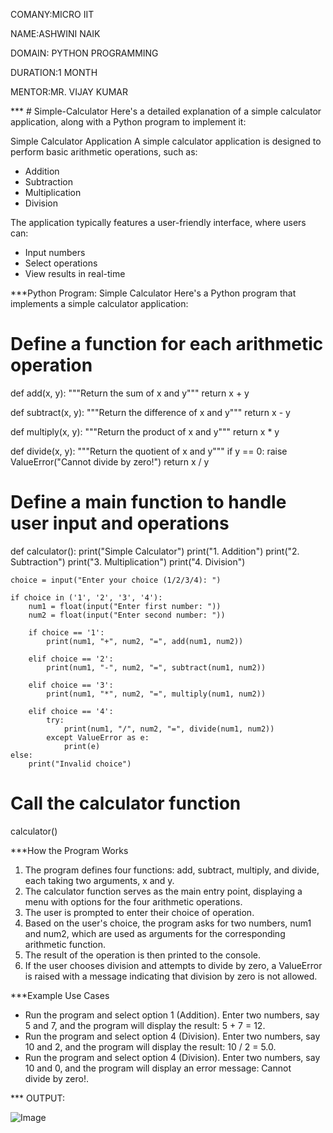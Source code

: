 COMANY:MICRO IIT

NAME:ASHWINI NAIK

DOMAIN: PYTHON PROGRAMMING

DURATION:1 MONTH

MENTOR:MR. VIJAY KUMAR

*** # Simple-Calculator
Here's a detailed explanation of a simple calculator application, along with a Python program to implement it:

Simple Calculator Application
A simple calculator application is designed to perform basic arithmetic operations, such as:

- Addition
- Subtraction
- Multiplication
- Division

The application typically features a user-friendly interface, where users can:

- Input numbers
- Select operations
- View results in real-time

***Python Program: Simple Calculator
Here's a Python program that implements a simple calculator application:


# Define a function for each arithmetic operation
def add(x, y):
    """Return the sum of x and y"""
    return x + y

def subtract(x, y):
    """Return the difference of x and y"""
    return x - y

def multiply(x, y):
    """Return the product of x and y"""
    return x * y

def divide(x, y):
    """Return the quotient of x and y"""
    if y == 0:
        raise ValueError("Cannot divide by zero!")
    return x / y

# Define a main function to handle user input and operations
def calculator():
    print("Simple Calculator")
    print("1. Addition")
    print("2. Subtraction")
    print("3. Multiplication")
    print("4. Division")

    choice = input("Enter your choice (1/2/3/4): ")

    if choice in ('1', '2', '3', '4'):
        num1 = float(input("Enter first number: "))
        num2 = float(input("Enter second number: "))

        if choice == '1':
            print(num1, "+", num2, "=", add(num1, num2))

        elif choice == '2':
            print(num1, "-", num2, "=", subtract(num1, num2))

        elif choice == '3':
            print(num1, "*", num2, "=", multiply(num1, num2))

        elif choice == '4':
            try:
                print(num1, "/", num2, "=", divide(num1, num2))
            except ValueError as e:
                print(e)
    else:
        print("Invalid choice")
# Call the calculator function
calculator()


***How the Program Works
1. The program defines four functions: add, subtract, multiply, and divide, each taking two arguments, x and y.
2. The calculator function serves as the main entry point, displaying a menu with options for the four arithmetic operations.
3. The user is prompted to enter their choice of operation.
4. Based on the user's choice, the program asks for two numbers, num1 and num2, which are used as arguments for the corresponding arithmetic function.
5. The result of the operation is then printed to the console.
6. If the user chooses division and attempts to divide by zero, a ValueError is raised with a message indicating that division by zero is not allowed.

***Example Use Cases
- Run the program and select option 1 (Addition). Enter two numbers, say 5 and 7, and the program will display the result: 5 + 7 = 12.
- Run the program and select option 4 (Division). Enter two numbers, say 10 and 2, and the program will display the result: 10 / 2 = 5.0.
- Run the program and select option 4 (Division). Enter two numbers, say 10 and 0, and the program will display an error message: Cannot divide by zero!.

 *** OUTPUT:
 
 ![Image](https://github.com/user-attachments/assets/39fdf5f6-007e-45f3-8392-a7c75797e4b1)
